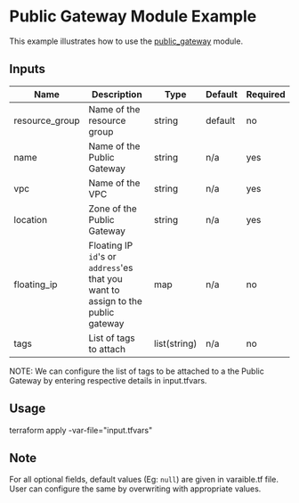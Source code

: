 # Public Gateway Module Example

This example illustrates how to use the [public_gateway](../../modules/public-gateway) module.

<!-- BEGINNING OF PRE-COMMIT-TERRAFORM DOCS HOOK -->

## Inputs

| Name                              | Description                                           | Type   | Default | Required |
|-----------------------------------|-------------------------------------------------------|--------|---------|----------|
| resource\_group | Name of the resource group | string | default | no |
| name | Name of the Public Gateway | string | n/a | yes |
| vpc | Name of the VPC | string | n/a | yes |
| location | Zone of the Public Gateway  | string | n/a | yes |
| floating\_ip | Floating IP `id`'s or `address`'es that you want to assign to the public gateway | map | n/a | no |
| tags | List of tags to attach  | list(string) | n/a | no |

<!-- END OF PRE-COMMIT-TERRAFORM DOCS HOOK -->


NOTE: We can configure the list of tags to be attached to a the Public Gateway by entering respective details in input.tfvars.

## Usage

terraform apply -var-file="input.tfvars"

## Note

For all optional fields, default values (Eg: `null`) are given in varaible.tf file. User can configure the same by overwriting with appropriate values.
